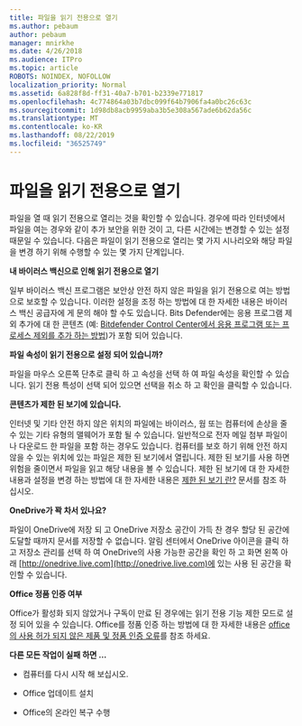 ```yaml
---
title: 파일을 읽기 전용으로 열기
ms.author: pebaum
author: pebaum
manager: mnirkhe
ms.date: 4/26/2018
ms.audience: ITPro
ms.topic: article
ROBOTS: NOINDEX, NOFOLLOW
localization_priority: Normal
ms.assetid: 6a828f8d-ff31-40a7-b701-b2339e771817
ms.openlocfilehash: 4c774864a03b7dbc099f64b7906fa4a0bc26c63c
ms.sourcegitcommit: 1d98db8acb9959aba3b5e308a567ade6b62da56c
ms.translationtype: MT
ms.contentlocale: ko-KR
ms.lasthandoff: 08/22/2019
ms.locfileid: "36525749"
---
```

# <a name="file-open-read-only"></a>파일을 읽기 전용으로 열기

파일을 열 때 읽기 전용으로 열리는 것을 확인할 수 있습니다. 경우에 따라 인터넷에서 파일을 여는 경우와 같이 추가 보안을 위한 것이 고, 다른 시간에는 변경할 수 있는 설정 때문일 수 있습니다. 다음은 파일이 읽기 전용으로 열리는 몇 가지 시나리오와 해당 파일을 변경 하기 위해 수행할 수 있는 몇 가지 단계입니다.
  
 **내 바이러스 백신으로 인해 읽기 전용으로 열기**
  
일부 바이러스 백신 프로그램은 보안상 안전 하지 않은 파일을 읽기 전용으로 여는 방법으로 보호할 수 있습니다. 이러한 설정을 조정 하는 방법에 대 한 자세한 내용은 바이러스 백신 공급자에 게 문의 해야 할 수도 있습니다. Bits Defender에는 응용 프로그램 제외 추가에 대 한 콘텐츠 (예: [Bitdefender Control Center에서 응용 프로그램 또는 프로세스 제외를 추가 하는 방법](https://www.bitdefender.com/support/how-to-add-application-or-process-exclusions-in-bitdefender-control-center-1119.mdl))가 포함 되어 있습니다.
  
 **파일 속성이 읽기 전용으로 설정 되어 있습니까?**
  
파일을 마우스 오른쪽 단추로 클릭 하 고 속성을 선택 하 여 파일 속성을 확인할 수 있습니다. 읽기 전용 특성이 선택 되어 있으면 선택을 취소 하 고 확인을 클릭할 수 있습니다.
  
 **콘텐츠가 제한 된 보기에 있습니다.**
  
인터넷 및 기타 안전 하지 않은 위치의 파일에는 바이러스, 웜 또는 컴퓨터에 손상을 줄 수 있는 기타 유형의 맬웨어가 포함 될 수 있습니다. 일반적으로 전자 메일 첨부 파일이 나 다운로드 한 파일을 포함 하는 경우도 있습니다. 컴퓨터를 보호 하기 위해 안전 하지 않을 수 있는 위치에 있는 파일은 제한 된 보기에서 열립니다. 제한 된 보기를 사용 하면 위험을 줄이면서 파일을 읽고 해당 내용을 볼 수 있습니다. 제한 된 보기에 대 한 자세한 내용과 설정을 변경 하는 방법에 대 한 자세한 내용은 [제한 된 보기 란?](https://support.office.com/article/d6f09ac7-e6b9-4495-8e43-2bbcdbcb6653) 문서를 참조 하십시오.
  
 **OneDrive가 꽉 차서 있나요?**
  
파일이 OneDrive에 저장 되 고 OneDrive 저장소 공간이 가득 찬 경우 할당 된 공간에 도달할 때까지 문서를 저장할 수 없습니다. 알림 센터에서 OneDrive 아이콘을 클릭 하 고 저장소 관리를 선택 하 여 OneDrive의 사용 가능한 공간을 확인 하 고 화면 왼쪽 아래 [http://onedrive.live.com](http://onedrive.live.com)에 있는 사용 된 공간을 확인할 수 있습니다.
  
 **Office 정품 인증 여부**
  
Office가 활성화 되지 않았거나 구독이 만료 된 경우에는 읽기 전용 기능 제한 모드로 설정 되어 있을 수 있습니다. Office를 정품 인증 하는 방법에 대 한 자세한 내용은 [office의 사용 허가 되지 않은 제품 및 정품 인증 오류](https://support.office.com/article/unlicensed-product-and-activation-errors-in-office-0d23d3c0-c19c-4b2f-9845-5344fedc4380)를 참조 하세요.
  
 **다른 모든 작업이 실패 하면 ...**
  
- 컴퓨터를 다시 시작 해 보십시오.
    
- Office 업데이트 설치
    
- Office의 온라인 복구 수행
    

